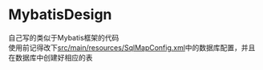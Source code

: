 # MybatisDesign
自己写的类似于Mybatis框架的代码  
使用前记得改下[src/main/resources/SqlMapConfig.xml](https://github.com/heiyedeshengyin/MybatisDesign/blob/master/src/main/resources/SqlMapConfig.xml)中的数据库配置，并且在数据库中创建好相应的表

